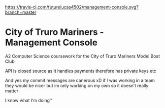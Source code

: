 https://travis-ci.com/futurelucas4502/management-console.svg?branch=master
# City of Truro Mariners - Management Console
A2 Computer Science coursework for the City of Truro Mariners Model Boat Club

API is closed source as it handles payments therefore has private keys etc

And yes my commit messages are canerous xD if I was working in a team they would be nicer but im only working on my own so it doesn't really matter

I know what I'm doing:tm:
